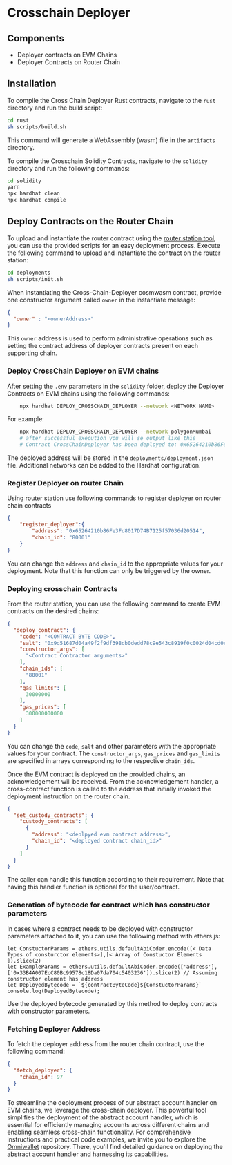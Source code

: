 # Crosschain Deployer

## Components 

- Deployer contracts on EVM Chains 
- Deployer Contracts on Router Chain 

## Installation 

To compile the Cross Chain Deployer Rust contracts, navigate to the `rust` directory and run the build script:

```sh
cd rust
sh scripts/build.sh
```

This command will generate a WebAssembly (wasm) file in the `artifacts` directory.

To compile the Crosschain Solidity Contracts, navigate to the `solidity` directory and run the following commands: 

```sh
cd solidity
yarn 
npx hardhat clean
npx hardhat compile 
```

## Deploy Contracts on the Router Chain 
 
To upload and instantiate the router contract using the [router station tool](https://station.routerprotocol.com), you can use the provided scripts for an easy deployment process. Execute the following command to upload and instantiate the contract on the router station:

```sh
cd deployments
sh scripts/init.sh
```

When instantiating the Cross-Chain-Deployer cosmwasm contract, provide one constructor argument called `owner` in the instantiate message:

```json    
{ 
  "owner" : "<ownerAddress>" 
}
```

This `owner` address is used to perform administrative operations such as setting the contract address of deployer contracts present on each supporting chain.


### Deploy CrossChain Deployer on EVM chains 

After setting the `.env` parameters in the `solidity` folder, deploy the Deployer Contracts on EVM chains using the following commands: 

```sh
    npx hardhat DEPLOY_CROSSCHAIN_DEPLOYER --network <NETWORK NAME>
```

For example:
```sh
    npx hardhat DEPLOY_CROSSCHAIN_DEPLOYER --network polygonMumbai
    # after successful execution you will se output like this
    # Contract CrossChainDeployer has been deployed to: 0x65264210b86Fe3Fd8017D74B7125f57036d20514
```
The deployed address will be stored in the `deployments/deployment.json` file. Additional networks can be added to the Hardhat configuration.

### Register Deployer on router Chain 

Using router station use following commands to register deployer on router chain contracts 
```json
{
    "register_deployer":{
        "address": "0x65264210b86Fe3Fd8017D74B7125f57036d20514",
        "chain_id": "80001"
    }
}
```

You can change the `address` and `chain_id` to the appropriate values for your deployment. Note that this function can only be triggered by the owner.

### Deploying crosschain Contracts 

From the router station, you can use the following command to create EVM contracts on the desired chains: 

```json
{
  "deploy_contract": {
    "code": "<CONTRACT BYTE CODE>",
    "salt": "0x9d51687d04a49f2f9df398db0dedd78c9e543c8919f0c0024d04cd0ee8a87062",
    "constructor_args": [
      "<Contract Contractor arguments>"
    ],
    "chain_ids": [
      "80001"
    ],
    "gas_limits": [
      30000000
    ],
    "gas_prices": [
      300000000000
    ]
  }
}
```

You can change the `code`, `salt` and other parameters with the appropriate values for your contract. The `constructor_args`, `gas_prices` and `gas_limits` are specified in arrays corresponding to the respective `chain_ids`.

Once the EVM contract is deployed on the provided chains, an acknowledgement will be received. From the acknowledgement handler, a cross-contract function is called to the address that initially invoked the deployment instruction on the router chain. 

```json
{
  "set_custody_contracts": {
    "custody_contracts": [
      {
        "address": "<deplpyed evm contract address>",
        "chain_id": "<deployed contract chain_id>"
      }
    ]
  }
}
```

The caller can handle this function according to their requirement. Note that having this handler function is optional for the user/contract.

### Generation of bytecode for contract which has constructor parameters

In cases where a contract needs to be deployed with constructor parameters attached to it, you can use the following method with ethers.js:

```
let ConstuctorParams = ethers.utils.defaultAbiCoder.encode([< Data Types of consturctor elements>],[< Array of Constuctor Elements ]).slice(2)
let ExampleParams = ethers.utils.defaultAbiCoder.encode(['address'],['0x33B4A007EcC80Bc99578c18Da07da704c5403236']).slice(2) // Assuming constructor element has address 
let DeployedBytecode = `${contractByteCode}${ConstuctorParams}`
console.log(DeployedBytecode);

```

Use the deployed bytecode generated by this method to deploy contracts with constructor parameters.

### Fetching Deployer Address 

To fetch the deployer address from the router chain contract, use the following command:

```json
{
  "fetch_deployer": {
    "chain_id": 97
  }
}
```

To streamline the deployment process of our abstract account handler on EVM chains, we leverage the cross-chain deployer. This powerful tool simplifies the deployment of the abstract account handler, which is essential for efficiently managing accounts across different chains and enabling seamless cross-chain functionality. For comprehensive instructions and practical code examples, we invite you to explore the [Omniwallet](https://github.com/router-protocol/omniwallet) repository. There, you'll find detailed guidance on deploying the abstract account handler and harnessing its capabilities.
